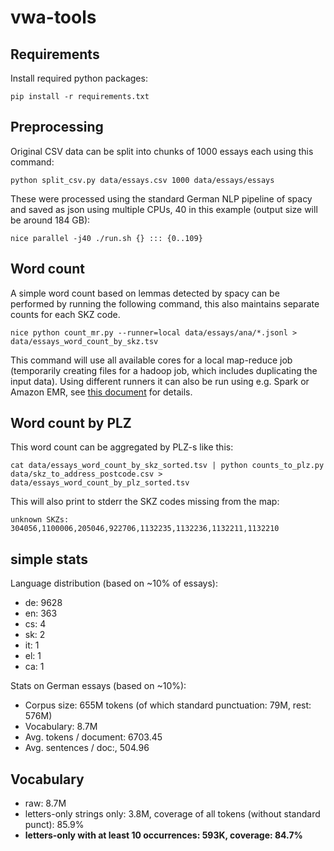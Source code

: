 # vwa-tools

## Requirements
Install required python packages:

```
pip install -r requirements.txt
```

## Preprocessing

Original CSV data can be split into chunks of 1000 essays each using this command:

```
python split_csv.py data/essays.csv 1000 data/essays/essays
```

These were processed using the standard German NLP pipeline of spacy and saved
as json using multiple CPUs, 40 in this example
(output size will be around 184 GB):

```
nice parallel -j40 ./run.sh {} ::: {0..109}
```


## Word count

A simple word count based on lemmas detected by spacy can be performed by
running the following command, this also
maintains separate counts for each SKZ code.

```
nice python count_mr.py --runner=local data/essays/ana/*.jsonl >
data/essays_word_count_by_skz.tsv
```

This command will use all
available cores for a local map-reduce job (temporarily creating files for a hadoop
job, which includes duplicating the input data). Using different runners it can
also be run using e.g. Spark or Amazon EMR, see [this
document](https://mrjob.readthedocs.io/en/latest/guides/runners.html) for details.


## Word count by PLZ

This word count can be aggregated by PLZ-s like this:

```
cat data/essays_word_count_by_skz_sorted.tsv | python counts_to_plz.py data/skz_to_address_postcode.csv > data/essays_word_count_by_plz_sorted.tsv
```

This will also print to stderr the SKZ codes missing from the map:
```
unknown SKZs: 304056,1100006,205046,922706,1132235,1132236,1132211,1132210
```


## simple stats

Language distribution (based on ~10% of essays):

- de: 9628
- en: 363
- cs: 4
- sk: 2
- it: 1
- el: 1
- ca: 1


Stats on German essays (based on ~10%):

- Corpus size: 655M tokens (of which standard punctuation: 79M, rest: 576M)
- Vocabulary: 8.7M
- Avg. tokens / document: 6703.45
- Avg. sentences / doc:, 504.96


## Vocabulary

- raw: 8.7M
- letters-only strings only: 3.8M, coverage of all tokens (without standard
  punct): 85.9%
- **letters-only with at least 10 occurrences: 593K, coverage: 84.7%**





